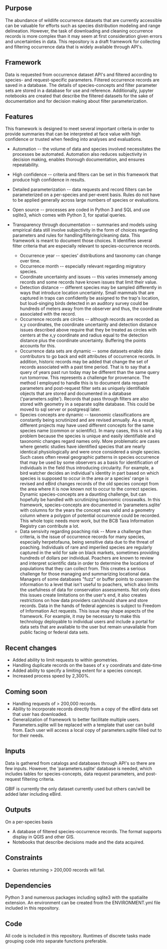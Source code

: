 ## Purpose
The abundance of wildlife occurrence datasets that are currently accessible can be valuable for efforts such as species distribution modeling and range delineation.  However, the task of downloading and cleaning occurrence records is more complex than it may seem at first consideration given errors and uncertainties in data.  This repository is a draft framework for collecting and filtering occurrence data that is widely available through API's.  

## Framework
Data is requested from occurrence dataset API's and filtered according to species- and request-specific parameters.  Filtered occurrence records are saved in a database.  The details of species-concepts and filter parameter sets are stored in a database for use and reference.  Additionally, jupyter notebooks are created that describe the filtered datasets for the sake of documentation and for decision making about filter parameterization.

## Features
This framework is designed to meet several important criteria in order to provide summaries that can be interpreted at face value with high confidence or trusted when feeding into analyses and evaluations.
* Automation -- the volume of data and species involved necessitates the processes be automated. Automation also reduces subjectivity in decision making, enables thorough documentation, and ensures repeatability.

* High confidence -- criteria and filters can be set in this framework that produce high confidence in results.

* Detailed parameterization -- data requests and record filters can be parameterized on a per-species and per-event basis. Rules do not have to be applied generally across large numbers of species or evaluations.

* Open source -- processes are coded in Python 3 and SQL and use sqlite3, which comes with Python 3, for spatial queries.

* Transparency through documentation -- summaries and models using empirical data still involve subjectivity in the form of choices regarding parameters and rules for handling/filtering/cleaning data.  This framework is meant to document those choices.  It identifies several filter criteria that are especially relevant to species-occurrence records.
  * Occurrence year -- species' distributions and taxonomy can change over time.
  * Occurrence month -- especially relevant regarding migratory species.
  * Coordinate uncertainty and issues -- this varies immensely among records and some records have known issues that limit their value.
  * Detection distance -- different species may be sampled differently in ways that introduce location uncertainty.  Small mammals that are captured in traps can confidently be assigned to the trap's location, but loud-singing birds detected in an auditory survey could be hundreds of meters away from the observer and thus, the coordinate associated with the record.  
  * Occurrence records are circles -- although records are recorded as x,y coordinates, the coordinate uncertainty and detection distance issues described above require that they be treated as circles with centers at the x,y coordinate and radius equal to the detection distance plus the coordinate uncertainty.  Buffering the points accounts for this.  
  * Occurrence data sets are dynamic -- some datasets enable data contributors to go back and edit attributes of occurrence records.  In addition, historic records may be added that change the set of records associated with a past time period.  That is to say that a query of years past run today may be different than the same query run tomorrow.  This represents a challenge for provenance.  The method I employed to handle this is to document data request parameters and post-request filter sets as uniquely identifiable objects that are stored and documented in a database ('parameters.sqlite').  Records that pass through filters are also stored with geometry in a separate sqlite database.  This could be moved to sql server or postgresql later.
  * Species concepts are dynamic -- taxonomic classifications are constantly being scrutinized and are revised annually.  As a result, different projects may have used different concepts for the same species name (common or scientific).  In many cases, this is not a big problem because the species is unique and easily identifiable and taxonomic changes regard names only.  More problematic are cases where genetic studies have identified species that are nearly identical physiologically and were once considered a single species.  Such cases often reveal geographic patterns in species occurrence that may be used by some observers as a basis for identification of individuals in the field thus introducing circularity. For example, a bird watcher decides an individual's identity in part based on which species is supposed to occur in the area *or* a species' range is revised and eBird changes records of the old species concept from the area where it is now known not to occur to the correct species.  Dynamic species-concepts are a daunting challenge, but can hopefully be handled with scrutinizing taxonomic crosswalks.  In this framework, species-concepts are documented in 'parameters.sqlite' with columns for the years the concept was valid and a geometry column where a polygon of potential occurrence could be recorded.  This whole topic needs more work, but the BCB Taxa Information Registry can contribute a lot.
  * Data sensivity regarding poaching risk -- More a challenge than criteria, is the issue of occurrence records for many species, especially herpetofauna, being sensitive data due to the threat of poaching.  Individuals of rare and imperiled species are regularly captured in the wild for sale on black markets, sometimes providing hundreds of dollars per individual.  Poachers are known to review and interpret scientific data in order to determine the locations of populations that they can collect from.  This creates a serious challenge for those managing and summarizing locational data.  Managers of some databases "fuzz" or buffer points to coarsen the information to a level that isn't useful to poachers, which also limits the usefulness of data for conservation assessments.  Not only does this issues create limitations on the user's end, it also creates restrictions on how data providers can/should share and store records.  Data in the hands of federal agencies is subject to Freedom of Information Act requests.  This issue may shape aspects of the framework.  For example, it may be necessary to make this technology deployable to individual users and include a portal for data sets that are available to the user but remain unavailable from public facing or federal data sets.  

## Recent changes
* Added ability to limit requests to within geometries.
* Handling duplicate records on the bases of x y coordinats and date-time
* Added ability to specify a limiting extent for a species concept.
* Increased process speed by 2,300%.

## Coming soon
* Handling requests of > 200,000 records.
* Ability to incorporate records directly from a copy of the eBird data set that user has downloaded.
* Generalization of framework to better facilitate multiple users.  Parameters.sqlite will be replaced with a template that user can build from.  Each user will access a local copy of parameters.sqlite filled out to for their needs.

## Inputs
Data is gathered from catalogs and databases through API's so there are few inputs.  However, the 'parameters.sqlite' database is needed, which includes tables for species-concepts, data request parameters, and post-request filtering criteria.

GBIF is currently the only dataset currently used but others can/will be added later including eBird.

## Outputs
On a per-species basis
* A database of filtered species-occurrence records.  The format supports display in QGIS and other GIS.
* Notebooks that describe decisions made and the data acquired.

## Constraints
* Queries returning > 200,000 records will fail.

## Dependencies
Python 3 and numerous packages including sqlite3 with the spatialite extension.  An environment can be created from the ENVIRONMENT.yml file included in this repository.

## Code
All code is included in this repository.  Runtimes of discrete tasks made grouping code into separate functions preferable.  
